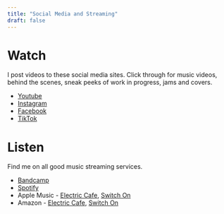```yaml
---
title: "Social Media and Streaming"
draft: false
---
```

# Watch 
I post videos to these social media sites. Click through for music videos, behind the scenes, sneak peeks of work in progress, jams and covers.

- [Youtube](https://www.youtube.com/channel/UCFRu6VRcgELYWdV10ORnmFQ)
- [Instagram](https://www.instagram.com/hark.fun/)
- [Facebook](https://www.facebook.com/hark.fun)
- [TikTok](https://www.tiktok.com/@hark.fun?lang=en)

# Listen
Find me on all good music streaming services.

- [Bandcamp](https://hark-fun.bandcamp.com/)
- [Spotify](https://open.spotify.com/artist/4qT9ZHjYpYZ3MZ7J6K0Fb8?si=skku-YoKTPWfkgwfTSdGXg)
- Apple Music - [Electric Cafe](https://music.apple.com/us/album/electric-caf%C3%A9-single/1776039305), [Switch On](https://music.apple.com/us/album/switch-on-single/1774929516)
- Amazon - [Electric Cafe](https://www.amazon.com/music/player/albums/B0DKVVCLVB), [Switch On](https://www.amazon.com/music/player/albums/B0DK9VWS5S)
